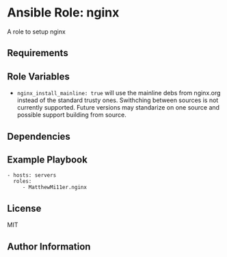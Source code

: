 # Ansible Role: nginx


A role to setup nginx

## Requirements

## Role Variables
- `nginx_install_mainline: true` will use the mainline debs from nginx.org instead of the standard trusty ones. Swithching between sources is not currently supported. Future versions may standarize on one source and possible support building from source.

## Dependencies

## Example Playbook

    - hosts: servers
      roles:
         - MatthewMi11er.nginx

## License

MIT

## Author Information
